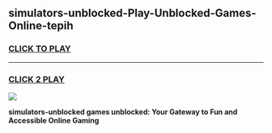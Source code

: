
## simulators-unblocked-Play-Unblocked-Games-Online-tepih
<h3>
<a href="https://premium76.site?title=simulators-unblocked&ref=25A">CLICK TO PLAY</a></h3>
<hr>

<h3>
<a href="https://premium76.site?title=simulators-unblocked&ref=25A">CLICK 2 PLAY</a>
  
</h3>

<a href="https://premium76.site?title=simulators-unblocked&ref=25A"><img src="https://clearcache.store/games.png"></a>


**simulators-unblocked games unblocked: Your Gateway to Fun and Accessible Online Gaming**
